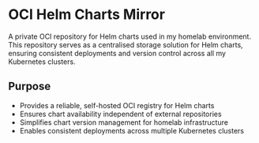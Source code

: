# OCI Helm Charts Mirror

A private OCI repository for Helm charts used in my homelab environment. This repository serves as a centralised storage solution for Helm charts, ensuring consistent deployments and version control across all my Kubernetes clusters.

## Purpose

- Provides a reliable, self-hosted OCI registry for Helm charts
- Ensures chart availability independent of external repositories
- Simplifies chart version management for homelab infrastructure
- Enables consistent deployments across multiple Kubernetes clusters
